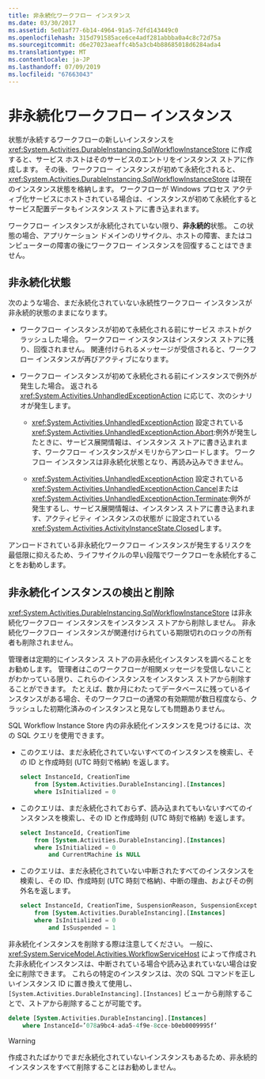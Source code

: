 ```yaml
---
title: 非永続化ワークフロー インスタンス
ms.date: 03/30/2017
ms.assetid: 5e01af77-6b14-4964-91a5-7dfd143449c0
ms.openlocfilehash: 315d791585ace6ce4adf281abbba0a4c8c72d75a
ms.sourcegitcommit: d6e27023aeaffc4b5a3cb4b88685018d6284ada4
ms.translationtype: MT
ms.contentlocale: ja-JP
ms.lasthandoff: 07/09/2019
ms.locfileid: "67663043"
---
```

# <a name="non-persisted-workflow-instances"></a>非永続化ワークフロー インスタンス

状態が永続するワークフローの新しいインスタンスを <xref:System.Activities.DurableInstancing.SqlWorkflowInstanceStore> に作成すると、サービス ホストはそのサービスのエントリをインスタンス ストアに作成します。 その後、ワークフロー インスタンスが初めて永続化されると、<xref:System.Activities.DurableInstancing.SqlWorkflowInstanceStore> は現在のインスタンス状態を格納します。 ワークフローが Windows プロセス アクティブ化サービスにホストされている場合は、インスタンスが初めて永続化するとサービス配置データもインスタンス ストアに書き込まれます。

ワークフロー インスタンスが永続化されていない限り、**非永続的**状態。 この状態の場合、アプリケーション ドメインのリサイクル、ホストの障害、またはコンピューターの障害の後にワークフロー インスタンスを回復することはできません。

## <a name="the-non-persisted-state"></a>非永続化状態

次のような場合、まだ永続化されていない永続性ワークフロー インスタンスが非永続的状態のままになります。

- ワークフロー インスタンスが初めて永続化される前にサービス ホストがクラッシュした場合。 ワークフロー インスタンスはインスタンス ストアに残り、回復されません。 関連付けられるメッセージが受信されると、ワークフロー インスタンスが再びアクティブになります。

- ワークフロー インスタンスが初めて永続化される前にインスタンスで例外が発生した場合。 返される <xref:System.Activities.UnhandledExceptionAction> に応じて、次のシナリオが発生します。

  - <xref:System.Activities.UnhandledExceptionAction> 設定されている<xref:System.Activities.UnhandledExceptionAction.Abort>:例外が発生したときに、サービス展開情報は、インスタンス ストアに書き込まれます、ワークフロー インスタンスがメモリからアンロードします。 ワークフロー インスタンスは非永続化状態となり、再読み込みできません。

  - <xref:System.Activities.UnhandledExceptionAction> 設定されている<xref:System.Activities.UnhandledExceptionAction.Cancel>または<xref:System.Activities.UnhandledExceptionAction.Terminate>:例外が発生するし、サービス展開情報は、インスタンス ストアに書き込まれます、アクティビティ インスタンスの状態が に設定されている<xref:System.Activities.ActivityInstanceState.Closed>します。

アンロードされている非永続化ワークフロー インスタンスが発生するリスクを最低限に抑えるため、ライフサイクルの早い段階でワークフローを永続化することをお勧めします。

## <a name="detection-and-removal-of-non-persisted-instances"></a>非永続化インスタンスの検出と削除

<xref:System.Activities.DurableInstancing.SqlWorkflowInstanceStore> は非永続化ワークフロー インスタンスをインスタンス ストアから削除しません。 非永続化ワークフロー インスタンスが関連付けられている期限切れのロックの所有者も削除されません。

管理者は定期的にインスタンス ストアの非永続化インスタンスを調べることをお勧めします。 管理者はこのワークフローが相関メッセージを受信しないことがわかっている限り、これらのインスタンスをインスタンス ストアから削除することができます。 たとえば、数か月にわたってデータベースに残っているインスタンスがある場合、そのワークフローの通常の有効期間が数日程度なら、クラッシュした初期化済みのインスタンスと見なしても問題ありません。

SQL Workflow Instance Store 内の非永続化インスタンスを見つけるには、次の SQL クエリを使用できます。

- このクエリは、まだ永続化されていないすべてのインスタンスを検索し、その ID と作成時刻 (UTC 時刻で格納) を返します。

  ```sql
  select InstanceId, CreationTime
      from [System.Activities.DurableInstancing].[Instances]
      where IsInitialized = 0
  ```

- このクエリは、まだ永続化されておらず、読み込まれてもいないすべてのインスタンスを検索し、その ID と作成時刻 (UTC 時刻で格納) を返します。

  ```sql
  select InstanceId, CreationTime
      from [System.Activities.DurableInstancing].[Instances]
      where IsInitialized = 0
          and CurrentMachine is NULL
  ```

- このクエリは、まだ永続化されていない中断されたすべてのインスタンスを検索し、その ID、作成時刻 (UTC 時刻で格納)、中断の理由、およびその例外名を返します。

  ```sql
  select InstanceId, CreationTime, SuspensionReason, SuspensionExceptionName
      from [System.Activities.DurableInstancing].[Instances]
      where IsInitialized = 0
          and IsSuspended = 1
  ```

非永続化インスタンスを削除する際は注意してください。 一般に、<xref:System.ServiceModel.Activities.WorkflowServiceHost> によって作成された非永続化インスタンスは、中断されている場合や読み込まれていない場合は安全に削除できます。 これらの特定のインスタンスは、次の SQL コマンドを正しいインスタンス ID に置き換えて使用し、`[System.Activities.DurableInstancing].[Instances]` ビューから削除することで、ストアから削除することが可能です。

```sql
delete [System.Activities.DurableInstancing].[Instances]
    where InstanceId=’078a9bc4-ada5-4f9e-8cce-b0eb0009995f’
```

> [!WARNING]
> 作成されたばかりでまだ永続化されていないインスタンスもあるため、非永続的インスタンスをすべて削除することはお勧めしません。
